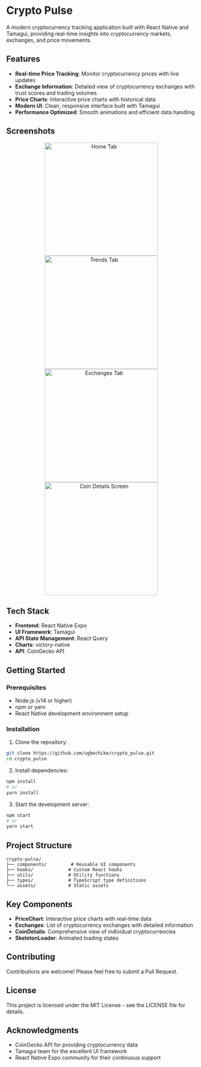 # Crypto Pulse

A modern cryptocurrency tracking application built with React Native and Tamagui, providing real-time insights into cryptocurrency markets, exchanges, and price movements.

## Features

- **Real-time Price Tracking**: Monitor cryptocurrency prices with live updates
- **Exchange Information**: Detailed view of cryptocurrency exchanges with trust scores and trading volumes
- **Price Charts**: Interactive price charts with historical data
- **Modern UI**: Clean, responsive interface built with Tamagui
- **Performance Optimized**: Smooth animations and efficient data handling

## Screenshots

<div align="center">
  <img src="assets/images/home.png" alt="Home Tab" width="300"/>
  <img src="assets/images/trends.png" alt="Trends Tab" width="300"/>
  <img src="assets/images//exchanges.png" alt="Exchanges Tab" width="300"/>
  <img src="assets/images/details.png" alt="Coin Details Screen" width="300"/>
</div>

## Tech Stack

- **Frontend**: React Native Expo
- **UI Framework**: Tamagui
- **API State Management**: React Query
- **Charts**: victory-native
- **API**: CoinGecko API

## Getting Started

### Prerequisites

- Node.js (v14 or higher)
- npm or yarn
- React Native development environment setup

### Installation

1. Clone the repository:
```bash
git clone https://github.com/ugbechike/crypto_pulse.git
cd crypto_pulse
```

2. Install dependencies:
```bash
npm install
# or
yarn install
```

3. Start the development server:
```bash
npm start
# or
yarn start
```

## Project Structure

```
crypto-pulse/
├── components/         # Reusable UI components
├── hooks/             # Custom React hooks
├── utils/             # Utility functions
├── types/             # TypeScript type definitions
└── assets/            # Static assets
```

## Key Components

- **PriceChart**: Interactive price charts with real-time data
- **Exchanges**: List of cryptocurrency exchanges with detailed information
- **CoinDetails**: Comprehensive view of individual cryptocurrencies
- **SkeletonLoader**: Animated loading states

## Contributing

Contributions are welcome! Please feel free to submit a Pull Request.

## License

This project is licensed under the MIT License - see the LICENSE file for details.

## Acknowledgments

- CoinGecko API for providing cryptocurrency data
- Tamagui team for the excellent UI framework
- React Native Expo community for their continuous support